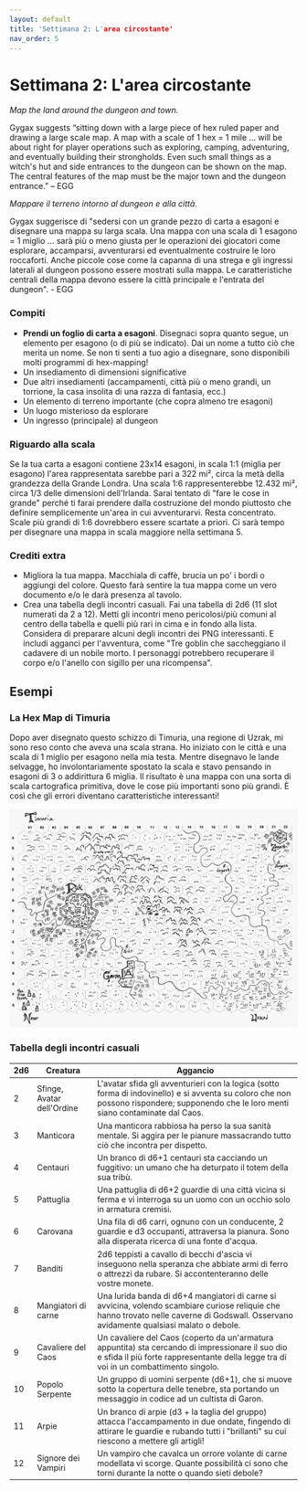 ```yaml
---
layout: default
title: 'Settimana 2: L'area circostante'
nav_order: 5
---
```


# Settimana 2: L'area circostante

*Map the land around the dungeon and town.*

Gygax suggests “sitting down with a large piece of hex ruled paper and drawing a large scale map. A map with a scale of 1 hex = 1 mile … will be about right for player operations such as exploring, camping, adventuring, and eventually building their strongholds. Even such small things as a witch's hut and side entrances to the dungeon can be shown on the map. The central features of the map must be the major town and the dungeon entrance.” – EGG

*Mappare il terreno intorno al dungeon e alla città.*

Gygax suggerisce di "sedersi con un grande pezzo di carta a esagoni e disegnare una mappa su larga scala. Una mappa con una scala di 1 esagono = 1 miglio ... sarà più o meno giusta per le operazioni dei giocatori come esplorare, accamparsi, avventurarsi ed eventualmente costruire le loro roccaforti. Anche piccole cose come la capanna di una strega e gli ingressi laterali al dungeon possono essere mostrati sulla mappa. Le caratteristiche centrali della mappa devono essere la città principale e l'entrata del dungeon". - EGG

### Compiti
- **Prendi un foglio di carta a esagoni**. Disegnaci sopra quanto segue, un elemento per esagono (o di più se indicato). Dai un nome a tutto ciò che merita un nome. Se non ti senti a tuo agio a disegnare, sono disponibili molti programmi di hex-mapping!
- Un insediamento di dimensioni significative
- Due altri insediamenti (accampamenti, città più o meno grandi, un torrione, la casa insolita di una razza di fantasia, ecc.)
- Un elemento di terreno importante (che copra almeno tre esagoni)
- Un luogo misterioso da esplorare
- Un ingresso (principale) al dungeon

### Riguardo alla scala
Se la tua carta a esagoni contiene 23x14 esagoni, in scala 1:1 (miglia per esagono) l'area rappresentata sarebbe pari a 322 mi², circa la metà della grandezza della Grande Londra. Una scala 1:6 rappresenterebbe 12.432 mi², circa 1/3 delle dimensioni dell'Irlanda. Sarai tentato di "fare le cose in grande" perché ti farai prendere dalla costruzione del mondo piuttosto che definire semplicemente un'area in cui avventurarvi. Resta concentrato. Scale più grandi di 1:6 dovrebbero essere scartate a priori. Ci sarà tempo per disegnare una mappa in scala maggiore nella settimana 5.

### Crediti extra
- Migliora la tua mappa. Macchiala di caffè, brucia un po' i bordi o aggiungi del colore. Questo farà sentire la tua mappa come un vero documento e/o le darà presenza al tavolo.
- Crea una tabella degli incontri casuali. Fai una tabella di 2d6 (11 slot numerati da 2 a 12). Metti gli incontri meno pericolosi/più comuni al centro della tabella e quelli più rari in cima e in fondo alla lista. Considera di preparare alcuni degli incontri dei PNG interessanti. E includi agganci per l'avventura, come "Tre goblin che saccheggiano il cadavere di un nobile morto. I personaggi potrebbero recuperare il corpo e/o l'anello con sigillo per una ricompensa".

## Esempi

### La Hex Map di Timuria
Dopo aver disegnato questo schizzo di Timuria, una regione di Uzrak, mi sono reso conto che aveva una scala strana. Ho iniziato con le città e una scala di 1 miglio per esagono nella mia testa. Mentre disegnavo le lande selvagge, ho involontariamente spostato la scala e stavo pensando in esagoni di 3 o addirittura 6 miglia. Il risultato è una mappa con una sorta di scala cartografica primitiva, dove le cose più importanti sono più grandi. È così che gli errori diventano caratteristiche interessanti!

![Timura Hex Map](img/timuria.png)

### Tabella degli incontri casuali

| 2d6 | Creatura                   | Aggancio                                                                                                                                                                                  |
|-----|----------------------------|-------------------------------------------------------------------------------------------------------------------------------------------------------------------------------------------|
| 2   | Sfinge, Avatar dell'Ordine | L'avatar sfida gli avventurieri con la logica (sotto forma di indovinello) e si avventa su coloro che non possono rispondere; supponendo che le loro menti siano contaminate dal Caos.    |
| 3   | Manticora                  | Una manticora rabbiosa ha perso la sua sanità mentale. Si aggira per le pianure massacrando tutto ciò che incontra per dispetto.                                                          |
| 4   | Centauri                   | Un branco di d6+1 centauri sta cacciando un fuggitivo: un umano che ha deturpato il totem della sua tribù.                                                                                |
| 5   | Pattuglia                  | Una pattuglia di d6+2 guardie di una città vicina si ferma e vi interroga su un uomo con un occhio solo in armatura cremisi.                                                              |
| 6   | Carovana                   | Una fila di d6 carri, ognuno con un conducente, 2 guardie e d3 occupanti, attraversa la pianura. Sono alla disperata ricerca di una fonte d'acqua.                                        |
| 7   | Banditi                    | 2d6 teppisti a cavallo di becchi d'ascia vi inseguono nella speranza che abbiate armi di ferro o attrezzi da rubare. Si accontenteranno delle vostre monete.                              |
| 8   | Mangiatori di carne        | Una lurida banda di d6+4 mangiatori di carne si avvicina, volendo scambiare curiose reliquie che hanno trovato nelle caverne di Godswall. Osservano avidamente qualsiasi malato o debole. |
| 9   | Cavaliere del Caos         | Un cavaliere del Caos (coperto da un'armatura appuntita) sta cercando di impressionare il suo dio e sfida il più forte rappresentante della legge tra di voi in un combattimento singolo. |
| 10  | Popolo Serpente            | Un gruppo di uomini serpente (d6+1), che si muove sotto la copertura delle tenebre, sta portando un messaggio in codice ad un cultista di Garon.                                          |
| 11  | Arpie                      | Un branco di arpie (d3 + la taglia del gruppo) attacca l'accampamento in due ondate, fingendo di attirare le guardie e rubando tutti i "brillanti" su cui riescono a mettere gli artigli! |
| 12  | Signore dei Vampiri        | Un vampiro che cavalca un orrore volante di carne modellata vi scorge. Quante possibilità ci sono che torni durante la notte o quando sieti debole?                                       |